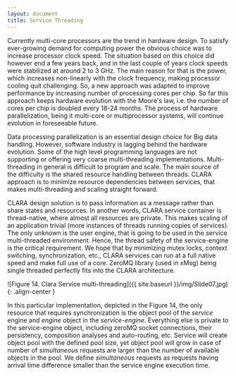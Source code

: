 ```yaml
---
layout: document
title: Service Threading
---
```


Currently multi-core processors are the trend in hardware design.
To satisfy ever-growing demand for computing power
the obvious choice was to increase processor clock speed.
The situation based on this choice did however end a few years back,
and in the last couple of years clock speeds were stabilized at around 2 to 3 GHz.
The main reason for that is the power,
which increases non-linearly with the clock frequency,
making processor cooling quit challenging.
So, a new approach was adapted to improve performance
by increasing number of processing cores per chip.
So far this approach keeps hardware evolution with the Moore's law,
i.e. the number of cores per chip is doubled every 18-24 months.
The process of hardware parallelization,
being it multi-core or multiprocessor systems,
will continue evolution in foreseeable future.

Data processing parallelization is an essential design choice for Big data handling.
However, software industry is lagging behind the hardware evolution.
Some of the high level programming languages are not supporting
or offering very coarse multi-threading implementations.
Multi-threading in general is difficult to program and scale.
The main source of the difficulty is the shared resource handling between threads.
CLARA approach is to minimize resource dependencies between services,
that makes multi-threading and scaling straight forward.

CLARA design solution is to pass information as a message
rather than share states and resources.
In another words, CLARA service container is thread-native,
where almost all resources are private.
This makes scaling of an application trivial
(more instances of threads running copies of services).
The only unknown is the user engine,
that is going to be used in the service multi-threaded environment.
Hence, the thread safety of the service-engine is the critical requirement.
We hope that by minimizing mutex locks, context switching, synchronization, etc.,
CLARA services can run at a full native speed and make full use of a core.
ZeroMQ library (used in xMsg) being single threaded
perfectly fits into the CLARA architecture.

![Figure 14. Clara Service multi-threading]({{ site.baseurl }}/img/Slide07.jpg){: .align-center }

In this particular implementation, depicted in the Figure 14,
the only resource that requires synchronization
is the object pool of the *service* engine and *engine* object in the *service-engine*.
Everything else is private to the service-engine object,
including zeroMQ socket connections, their persistency,
composition analyses and auto-routing, etc.
Service will create object pool with the defined pool size,
yet object pool will grow in case of number of *simultaneous* requests
are larger than the number of available objects in the pool.
We define *simultaneous* requests as requests having arrival time difference
smaller than the service engine execution time.
